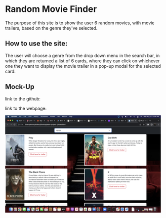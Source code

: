 # **Random Movie Finder**

The purpose of this site is to show the user 6 random movies, with movie trailers, based on the genre they've selected.

## **How to use the site:**

The user will choose a genre from the drop down menu in the search bar, in which they are returned a list of 6 cards, where they can click on whichever one they want to display the movie trailer in a pop-up modal for the selected card.

## Mock-Up

link to the github:

link to the webpage:

![This is a still image of the movie picker with the Horror genre selected.](./assets/images/Screen%20Shot%202022-08-22%20at%2010.56.51%20AM.png)

